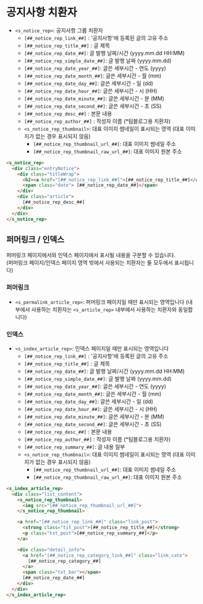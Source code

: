 # 공지사항 치환자

- `<s_notice_rep>`: 공지사항 그룹 치환자
  - `[##_notice_rep_link_##]` : '공지사항'에 등록된 글의 고유 주소
  - `[##_notice_rep_title_##]` : 글 제목
  - `[##_notice_rep_date_##]`: 글 발행 날짜/시간 (yyyy.mm.dd HH:MM)
  - `[##_notice_rep_simple_date_##]`: 글 발행 날짜 (yyyy.mm.dd)
  - `[##_notice_rep_date_year_##]`: 글쓴 세부시간 - 연도 (yyyy)
  - `[##_notice_rep_date_month_##]`: 글쓴 세부시간 - 월 (mm)
  - `[##_notice_rep_date_day_##]`: 글쓴 세부시간 - 일 (dd)
  - `[##_notice_rep_date_hour_##]`: 글쓴 세부시간 - 시 (HH)
  - `[##_notice_rep_date_minute_##]`: 글쓴 세부시간 - 분 (MM)
  - `[##_notice_rep_date_second_##]`: 글쓴 세부시간 - 초 (SS)
  - `[##_notice_rep_desc_##]` : 본문 내용
  - `[##_notice_rep_author_##]` : 작성자 이름 (*팀블로그용 치환자)
  - `<s_notice_rep_thumbnail>`: 대표 이미지 썸네일이 표시되는 영역 (대표 이미지가 없는 경우 표시되지 않음)
    - `[##_notice_rep_thumbnail_url_##]`: 대표 이미지 썸네일 주소
    - `[##_notice_rep_thumbnail_raw_url_##]`: 대표 이미지 원본 주소

```html
<s_notice_rep>
  <div class="entryNotice">
    <div class="titleWrap">
      <h2><a href="[##_notice_rep_link_##]">[##_notice_rep_title_##]</a></h2>
      <span class="date"> [##_notice_rep_date_##]</span>
    </div>
    <div class="article">
      [##_notice_rep_desc_##]
    </div>
  </div>
</s_notice_rep>
```

## 퍼머링크 / 인덱스

퍼머링크 페이지에서와 인덱스 페이지에서 표시될 내용을 구분할 수 있습니다.\
(퍼머링크 페이지/인덱스 페이지 영역 밖에서 사용되는 치환자는 둘 모두에서 표시됩니다) 

### 퍼머링크
- `<s_permalink_article_rep>`: 퍼머링크 페이지일 때만 표시되는 영역입니다
(내부에서 사용하는 치환자는 `<s_article_rep>` 내부에서 사용하는 치환자와 동일합니다)

### 인덱스
- `<s_index_article_rep>`: 인덱스 페이지일 때만 표시되는 영역입니다
  - `[##_notice_rep_link_##]` : '공지사항'에 등록된 글의 고유 주소
  - `[##_notice_rep_title_##]` : 글 제목
  - `[##_notice_rep_date_##]`: 글 발행 날짜/시간 (yyyy.mm.dd HH:MM)
  - `[##_notice_rep_simple_date_##]`: 글 발행 날짜 (yyyy.mm.dd)
  - `[##_notice_rep_date_year_##]`: 글쓴 세부시간 - 연도 (yyyy)
  - `[##_notice_rep_date_month_##]`: 글쓴 세부시간 - 월 (mm)
  - `[##_notice_rep_date_day_##]`: 글쓴 세부시간 - 일 (dd)
  - `[##_notice_rep_date_hour_##]`: 글쓴 세부시간 - 시 (HH)
  - `[##_notice_rep_date_minute_##]`: 글쓴 세부시간 - 분 (MM)
  - `[##_notice_rep_date_second_##]`: 글쓴 세부시간 - 초 (SS)
  - `[##_notice_rep_desc_##]` : 본문 내용
  - `[##_notice_rep_author_##]` : 작성자 이름 (*팀블로그용 치환자)
  - `[##_notice_rep_summary_##]`: 글 내용 일부
  - `<s_notice_rep_thumbnail>`: 대표 이미지 썸네일이 표시되는 영역 (대표 이미지가 없는 경우 표시되지 않음)
    - `[##_notice_rep_thumbnail_url_##]`: 대표 이미지 썸네일 주소
    - `[##_notice_rep_thumbnail_raw_url_##]`: 대표 이미지 원본 주소

```html
<s_index_article_rep>
  <div class="list_content">
    <s_notice_rep_thumbnail>
      <img src="[##_notice_rep_thumbnail_url_##]">
    </s_notice_rep_thumbnail>

    <a href="[##_notice_rep_link_##]" class="link_post">
      <strong class="tit_post">[##_notice_rep_title_##]</strong>
      <p class="txt_post">[##_notice_rep_summary_##]</p>
    </a>

    <div class="detail_info">
      <a href="[##_notice_rep_category_link_##]" class="link_cate">
        [##_notice_rep_category_##]
      </a>
      <span class="txt_bar"></span>
      [##_notice_rep_date_##]
    </div>
  </div>
</s_index_article_rep>
```
